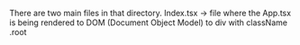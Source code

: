 There are two main files in that directory.
Index.tsx -> file where the App.tsx is being rendered to DOM (Document Object Model) to div with className .root  
